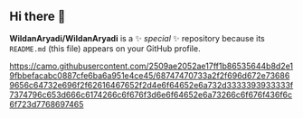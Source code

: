 ## Hi there 👋

**WildanAryadi/WildanAryadi** is a ✨ _special_ ✨ repository because its `README.md` (this file) appears on your GitHub profile.

https://camo.githubusercontent.com/2509ae2052ae17ff1b86535644b8d2e19fbbefacabc0887cfe6ba6a951e4ce45/68747470733a2f2f696d672e736869656c64732e696f2f62616467652f2d4e6f64652e6a732d3333393933333f7374796c653d666c6174266c6f676f3d6e6f64652e6a73266c6f676f436f6c6f723d7768697465
